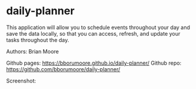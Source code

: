 # daily-planner

This application will allow you to schedule events throughout your day and save the data locally, so that you can access, refresh, and update your tasks throughout the day.

Authors: Brian Moore

Github pages: https://bborumoore.github.io/daily-planner/
Github repo: https://github.com/bborumoore/daily-planner/

Screenshot:
